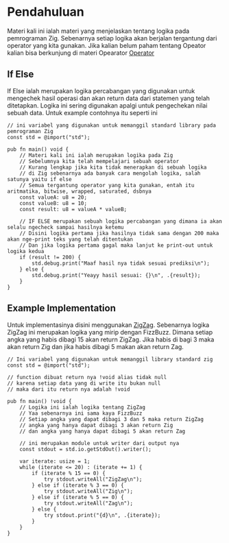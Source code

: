 # Pendahuluan
Materi kali ini ialah materi yang menjelaskan tentang logika pada pemrograman Zig. Sebenarnya setiap logika akan berjalan tergantung dari operator yang kita gunakan. Jika kalian belum paham tentang Opeator kalian bisa berkunjung di materi Opearator [Operator](https://github.com/bellshade/zig/Basic/06_operator_pada_pemrograman_zig)

## If Else
If Else ialah merupakan logika percabangan yang digunakan untuk mengechek hasil operasi dan akan return data dari statemen yang telah ditetapkan. Logika ini sering digunakan apalgi untuk pengechekan nilai sebuah data. Untuk example contohnya itu seperti ini 
```zig
// ini variabel yang digunakan untuk memanggil standard library pada pemrograman Zig
const std = @import("std");

pub fn main() void {
    // Materi kali ini ialah merupakan logika pada Zig
    // Sebelumnya kita telah mempelajari sebuah operator
    // Kurang lengkap jika kita tidak menerapkan di sebuah logika
    // di Zig sebenarnya ada banyak cara mengolah logika, salah satunya yaitu if else
    // Semua tergantung operator yang kita gunakan, entah itu aritmatika, bitwise, wrapped, saturated, dsbnya
    const valueA: u8 = 20;
    const valueB: u8 = 10;
    const result: u8 = valueA * valueB;

    // IF ELSE merupakan sebuah logika percabangan yang dimana ia akan selalu ngecheck sampai hasilnya ketemu
    // Disini logika pertama jika hasilnya tidak sama dengan 200 maka akan nge-print teks yang telah ditentukan
    // Dan jika logika pertama gagal maka lanjut ke print-out untuk logika kedua
    if (result != 200) {
        std.debug.print("Maaf hasil nya tidak sesuai prediksi\n");
    } else {
        std.debug.print("Yeayy hasil sesuai: {}\n", .{result});
    }
}

```

## Example Implementation
Untuk implementasinya disini menggunakan [ZigZag](https://ziglang.org/learn/samples/). Sebenarnya logika ZigZag ini merupakan logika yang mirip dengan FizzBuzz. Dimana setiap angka yang habis dibagi 15 akan return ZigZag. Jika habis di bagi 3 maka akan return Zig dan jika habis dibagi 5 makan akan return Zag.

```zig
// Ini variabel yang digunakan untuk memanggil library standard zig
const std = @import("std");

// function dibuat return nya !void alias tidak null
// karena setiap data yang di write itu bukan null
// maka dari itu return nya adalah !void

pub fn main() !void {
    // Logika ini ialah logika tentang ZigZag
    // Yaa sebenarnya ini sama kaya FizzBuzz
    // Setiap angka yang dapat dibagi 3 dan 5 maka return ZigZag
    // angka yang hanya dapat dibagi 3 akan return Zig
    // dan angka yang hanya dapat dibagi 5 akan return Zag

    // ini merupakan module untuk writer dari output nya
    const stdout = std.io.getStdOut().writer();

    var iterate: usize = 1;
    while (iterate <= 20) : (iterate += 1) {
        if (iterate % 15 == 0) {
            try stdout.writeAll("ZigZag\n");
        } else if (iterate % 3 == 0) {
            try stdout.writeAll("Zig\n");
        } else if (iterate % 5 == 0) {
            try stdout.writeAll("Zag\n");
        } else {
            try stdout.print("{d}\n", .{iterate});
        }
    }
}

```
